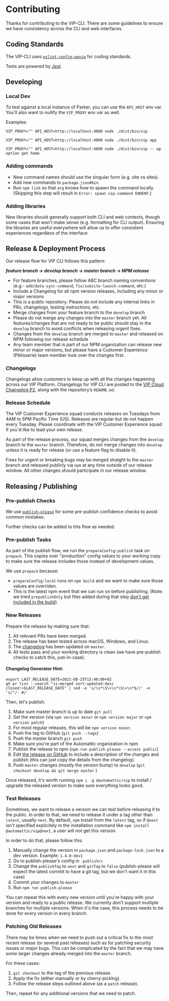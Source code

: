 # Contributing

Thanks for contributing to the VIP-CLI. There are some guidelines to ensure we have consistency across the CLI and web interfaces.

## Coding Standards

The VIP-CLI uses [`eslint-config-wpvip`](https://github.com/Automattic/eslint-config-wpvip) for coding standards.

Tests are powered by [Jest](https://jestjs.io).

## Developing

### Local Dev

To test against a local instance of Parker, you can use the `API_HOST` env var. You'll also want to nullify the `VIP_PROXY` env var as well.

Examples:

```
VIP_PROXY="" API_HOST=http://localhost:4000 node ./dist/bin/vip

VIP_PROXY="" API_HOST=http://localhost:4000 node ./dist/bin/vip app

VIP_PROXY="" API_HOST=http://localhost:4000 node ./dist/bin/vip -- wp option get home
```

### Adding commands

* New command names should use the singular form (e.g. site vs sites).
* Add new commands to `package.json#bin`.
* Run `npm link` so that `arg` knows how to spawn the command locally. (Skipping this step will result in `Error: spawn vip-command ENOENT`.)

### Adding libraries

New libraries should generally support both CLI and web contexts, though some cases that won't make sense (e.g. formatting for CLI output). Ensuring the libraries are useful everywhere will allow us to offer consistent experiences regardless of the interface.

## Release & Deployment Process

Our release flow for VIP CLI follows this pattern:

**_feature branch -> develop branch -> master branch -> NPM release_**

- For feature branches, please follow A8C branch naming conventions (e.g.- `add/data-sync-command`, `fix/subsite-launch-command`, etc.)
- Include a Changelog for all npm version releases, including any minor or major versions
- This is a public repository. Please do not include any internal links in PRs, changelogs, testing instructions, etc.
- Merge changes from your feature branch to the `develop` branch
- Please do not merge any changes into the `master` branch yet. All features/changes that are not ready to be public should stay in the `develop` branch to avoid conflicts when releasing urgent fixes.
- Changes from the `develop` branch are merged to `master` and released on NPM following our release schedule
- Any team member that is part of our NPM organization can release new minor or major versions, but please have a Customer Experience (Pâtisserie) team member look over the changes first.

### Changelogs
Changelogs allow customers to keep up with all the changes happening across our VIP Platform. Changelogs for VIP CLI are posted to the [VIP Cloud Changelog P2](https://wpvipchangelog.wordpress.com/), along with the repository’s `README.md`.

### Release Schedule

The VIP Customer Experience squad conducts releases on Tuesdays from 4AM to 5PM Pacific Time (US). Releases are regular but do not happen every Tuesday. Please coordinate with the VIP Customer Experience squad if you'd like to lead your own release.

As part of the release process, our squad merges changes from the `develop` branch to the `master` branch. Therefore, do not merge changes into `develop` unless it is ready for release (or use a feature flag to disable it).

Fixes for urgent or breaking bugs may be merged straight to the `master` branch and released publicly via `npm` at any time outside of our release window. All other changes should participate in our release window.

## Releasing / Publishing

### Pre-publish Checks

We use [`publish-please`](https://github.com/inikulin/publish-please) for some pre-publish confidence checks to avoid common mistakes.

Further checks can be added to this flow as needed.

### Pre-publish Tasks

As part of the publish flow, we run the `prepareConfig:publish` task on `prepack`. This copies over "production" config values to your working copy to make sure the release includes those instead of development values.

We use `prepack` because:

- `prepareConfig:local` runs on `npm build` and we want to make sure those values are overriden.
- This is the latest npm event that we can run on before publishing. (Note: we tried `prepublishOnly` but files added during that step [don't get included in the build](https://github.com/Automattic/vip/commit/c7dabe1b0f73ec9e6e8c05ccff0c41281e4cd5e8)).

### New Releases

Prepare the release by making sure that:

1. All relevant PRs have been merged.
1. The release has been tested across macOS, Windows, and Linux.
1. The [changelog](https://github.com/Automattic/vip/blob/master/README.md#changelog) has been updated on `master`.
1. All tests pass and your working directory is clean (we have pre-publish checks to catch this, just-in-case).

#### Changelog Generator Hint:

```
export LAST_RELEASE_DATE=2021-08-25T13:40:00+02
gh pr list --search "is:merged sort:updated-desc closed:>$LAST_RELEASE_DATE" | sed -e 's/\s*\S\+\s*\S\+\s*$//' -e 's/^/- #/'
```

Then, let's publish:

1. Make sure master branch is up to date `git pull`
1. Set the version (via `npm version minor` or `npm version major` or `npm version patch`)
1. For most regular releases, this will be `npm version minor`.
1. Push the tag to GitHub (`git push --tags`)
1. Push the master branch `git push`
1. Make sure you're part of the Automattic organization in npm
1. Publish the release to npm (`npm run publish-please --access public`)
1. Edit [the release on GitHub](https://github.com/Automattic/vip/releases) to include a description of the changes and publish (this can just copy the details from the changelog).
1. Push `master` changes (mostly the version bump) to `develop` (`git checkout develop && git merge master` )

Once released, it's worth running `npm i -g @automattic/vip` to install / upgrade the released version to make sure everything looks good.

### Test Releases

Sometimes, we want to release a version we can test before releasing it to the public. In order to that, we need to release it under a tag other than `latest`, usually `next`. By default, `npm` install from the `latest` tag, so if `@next` isn't specified explicitely in the installation command like `npm install @automattic/vip@next`, a user will not get this version.

In order to do that, please follow this:

1. Manually change the version in `package.json` and `package-lock.json` to a dev version. Example: `1.4.0-dev1`
2. Go to publish-please's config in `.publishrc`
3. Change the `publishTag` to `next` and `gitTag` to `false` (publish-please will expect the latest commit to have a git tag, but we don't want it in this case)
4. Commit your changes to `master`
5. Run `npm run publish-please`

You can repeat this with every new version until you're happy with your version and ready to a public release. We currently don't support multiple branches for multiple versions. When it's the case, this process needs to be done for every version in every branch.

### Patching Old Releases

There may be times when we need to push out a critical fix to the most recent release (or several past releases) such as for patching security issues or major bugs. This can be complicated by the fact that we may have some larger changes already merged into the `master` branch.

For these cases:

1. `git checkout` to the tag of the previous release.
1. Apply the fix (either manually or by cherry-picking).
1. Follow the release steps outlined above (as a `patch` release).

Then, repeat for any additional versions that we need to patch.
